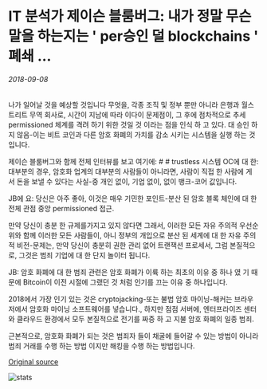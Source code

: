 # IT 분석가 제이슨 블룸버그: 내가 정말 무슨 말을 하는지는 ' per승인 덜 blockchains ' 폐쇄 ...

###### 2018-09-08

나가 일어날 것을 예상할 것입니다 무엇을, 각종 조직 및 정부 뿐만 아니라 은행과 월스트리트 무역 회사로, 시간이 지남에 따라 이다이 문제점이, 그 후에 점차적으로 추세 permissioned 체계를 격려 하기 위한 것일 것 이라는 점을 인식 하 고 있다. 대 승인 하지 않음-이는 비트 코인과 다른 암호 화폐의 가치를 감소 시키는 시스템을 실행 하는 것입니다.

제이슨 블룸버그와 함께 전체 인터뷰를 보고 여기에: # # trustless 시스템 OC에 대 한: 대부분의 경우, 암호화 업계의 대부분의 사람들이 아니라면, 사람이 직접 한 사람에 게 서 돈을 보낼 수 있다는 사실-중 개인 없이, 기업 없이, 없이 뱅크-코어 값입니다.

JB에 요: 당신은 아주 좋아, 이것은 매우 기민한 포인트-분산 된 암호 블록 체인에 대 한 전체 관점 중앙 permissioned 접근.

만약 당신이 충분 한 규제를가지고 있지 않다면 그래서, 이러한 모든 자유 주의적 우선순위와 함께 이러한 모든 사람들이, 아니 정부의 개입으로 분산 된 세계에 대 한 자유 주의적 비전-문제는, 만약 당신이 충분히 권한 관리 없어 트랜잭션 프로세서, 그럼 본질적으로, 그것은 범죄 기업에 대 한 단지 놀이터 됩니다.

JB: 암호 화폐에 대 한 범죄 관련은 암호 화폐가 이륙 하는 최초의 이유 중 하나 였 기 때문에 Bitcoin이 이전 시절에 그랬던 것 처럼 인기를 끄는 이유 중 하나입니다.

2018에서 가장 인기 있는 것은 cryptojacking-또는 불법 암호 마이닝-해커는 브라우저에서 암호화 마이닝 소프트웨어를 넣습니다., 하지만 점점 서버에, 엔터프라이즈 센터와 클라우드 환경에서 모두 본질적으로 전기를 짜증 하 고 지불 암호 화폐의 일종 범죄.

근본적으로, 암호화 화폐가 되는 것은 범죄자 들이 채굴에 들어갈 수 있는 방법이 아니라 범죄 거래를 수행 하는 방법 이지만 해킹을 수행 하는 방법입니다.

[Original source](https://cointelegraph.com/news/it-analyst-jason-bloomberg-what-im-really-saying-is-shut-down-permissionless-blockchains)

![stats](https://c.statcounter.com/11760860/0/a89fa40b/1/ "stats")
